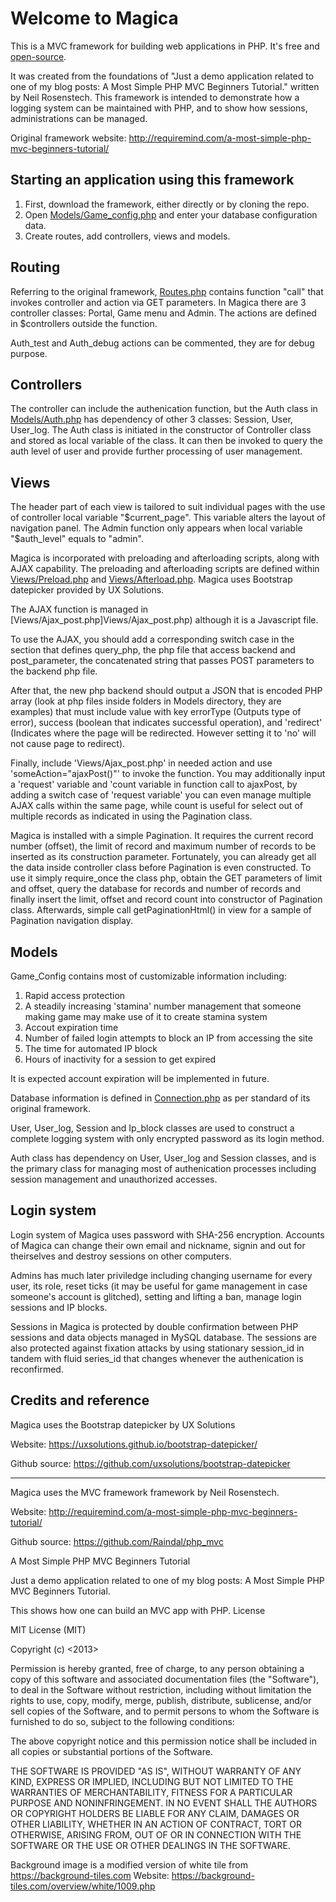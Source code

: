 # Welcome to Magica

This is a MVC framework for building web applications in PHP. It's free and [open-source](LICENSE).

It was created from the foundations of "Just a demo application related to one of my blog posts: A Most Simple PHP MVC Beginners Tutorial." written by Neil Rosenstech. This framework is intended to demonstrate how a logging system can be maintained with PHP, and to show how sessions, administrations can be managed.

Original framework website: http://requiremind.com/a-most-simple-php-mvc-beginners-tutorial/

## Starting an application using this framework

1. First, download the framework, either directly or by cloning the repo.
1. Open [Models/Game_config.php](Models/Game_config.php) and enter your database configuration data.
1. Create routes, add controllers, views and models.

## Routing

Referring to the original framework, [Routes.php](Routes.php) contains function "call" that invokes controller and action via GET parameters. In Magica there are 3 controller classes: Portal, Game menu and Admin. The actions are defined in $controllers outside the function.

Auth_test and Auth_debug actions can be commented, they are for debug purpose.

## Controllers

The controller can include the authenication function, but the Auth class in [Models/Auth.php](Models/Auth.php) has dependency of other 3 classes: Session, User, User_log. The Auth class is initiated in the constructor of Controller class and stored as local variable of the class. It can then be invoked to query the auth level of user and provide further processing of user management.

## Views

The header part of each view is tailored to suit individual pages with the use of controller local variable "$current_page". This variable alters the layout of navigation panel. The Admin function only appears when local variable "$auth_level" equals to "admin".

Magica is incorporated with preloading and afterloading scripts, along with AJAX capability. The preloading and afterloading scripts are defined within [Views/Preload.php](Views/Preload.php) and [Views/Afterload.php](Views/Afterload.php). Magica uses Bootstrap datepicker provided by UX Solutions.

The AJAX function is managed in [Views/Ajax_post.php]Views/Ajax_post.php) although it is a Javascript file.

To use the AJAX, you should add a corresponding switch case in the section that defines query_php, the php file that access backend and post_parameter, the concatenated string that passes POST parameters to the backend php file.

After that, the new php backend should output a JSON that is encoded PHP array (look at php files inside folders in Models directory, they are examples) that must include value with key errorType (Outputs type of error), success (boolean that indicates successful operation), and 'redirect' (Indicates where the page will be redirected. However setting it to 'no' will not cause page to redirect).

Finally, include 'Views/Ajax_post.php' in needed action and use 'someAction="ajaxPost()"' to invoke the function. You may additionally input a 'request' variable and 'count variable in function call to ajaxPost, by adding a switch case of 'request variable' you can even manage multiple AJAX calls within the same page, while count is useful for select out of multiple records as indicated in using the Pagination class.

Magica is installed with a simple Pagination. It requires the current record number (offset), the limit of record and maximum number of records to be inserted as its construction parameter. Fortunately, you can already get all the data inside controller class before Pagination is even constructed. To use it simply require_once the class php, obtain the GET parameters of limit and offset, query the database for records and number of records and finally insert the limit, offset and record count into constructor of Pagination class. Afterwards, simple call getPaginationHtml() in view for a sample of Pagination navigation display.

## Models

Game_Config contains most of customizable information including:
1. Rapid access protection
1. A steadily increasing 'stamina' number management that someone making game may make use of it to create stamina system
1. Accout expiration time
1. Number of failed login attempts to block an IP from accessing the site
1. The time for automated IP block
1. Hours of inactivity for a session to get expired

It is expected account expiration will be implemented in future.

Database information is defined in [Connection.php](Connection.php) as per standard of its original framework.

User, User_log, Session and Ip_block classes are used to construct a complete logging system with only encrypted password as its login method.

Auth class has dependency on User, User_log and Session classes, and is the primary class for managing most of authenication processes including session management and unauthorized accesses.

## Login system

Login system of Magica uses password with SHA-256 encryption. Accounts of Magica can change their own email and nickname, signin and out for theirselves and destroy sessions on other computers.

Admins has much later priviledge including changing username for every user, its role, reset ticks (it may be useful for game management in case someone's account is glitched), setting and lifting a ban, manage login sessions and IP blocks.

Sessions in Magica is protected by double confirmation between PHP sessions and data objects managed in MySQL database. The sessions are also protected against fixation attacks by using stationary session_id in tandem with fluid series_id that changes whenever the authenication is reconfirmed.

## Credits and reference

Magica uses the Bootstrap datepicker by UX Solutions

Website: https://uxsolutions.github.io/bootstrap-datepicker/

Github source: https://github.com/uxsolutions/bootstrap-datepicker

---

Magica uses the MVC framework framework by Neil Rosenstech.

Website: http://requiremind.com/a-most-simple-php-mvc-beginners-tutorial/

Github source: https://github.com/Raindal/php_mvc

A Most Simple PHP MVC Beginners Tutorial

Just a demo application related to one of my blog posts: A Most Simple PHP MVC Beginners Tutorial.

This shows how one can build an MVC app with PHP.
License

MIT License (MIT)

Copyright (c) <2013>

Permission is hereby granted, free of charge, to any person obtaining a copy of this software and associated documentation files (the "Software"), to deal in the Software without restriction, including without limitation the rights to use, copy, modify, merge, publish, distribute, sublicense, and/or sell copies of the Software, and to permit persons to whom the Software is furnished to do so, subject to the following conditions:

The above copyright notice and this permission notice shall be included in all copies or substantial portions of the Software.

THE SOFTWARE IS PROVIDED "AS IS", WITHOUT WARRANTY OF ANY KIND, EXPRESS OR IMPLIED, INCLUDING BUT NOT LIMITED TO THE WARRANTIES OF MERCHANTABILITY, FITNESS FOR A PARTICULAR PURPOSE AND NONINFRINGEMENT. IN NO EVENT SHALL THE AUTHORS OR COPYRIGHT HOLDERS BE LIABLE FOR ANY CLAIM, DAMAGES OR OTHER LIABILITY, WHETHER IN AN ACTION OF CONTRACT, TORT OR OTHERWISE, ARISING FROM, OUT OF OR IN CONNECTION WITH THE SOFTWARE OR THE USE OR OTHER DEALINGS IN THE SOFTWARE.


Background image is a modified version of white tile from https://background-tiles.com
Website: https://background-tiles.com/overview/white/1009.php
